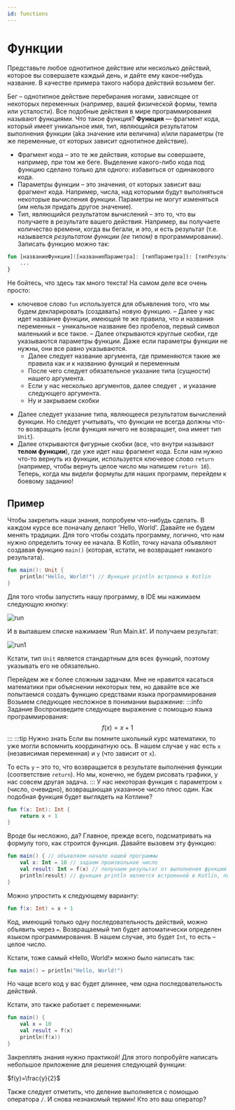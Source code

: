 ```yaml
---
id: functions
---
```

# Функции
Представьте любое однотипное действие или несколько действий, которое вы совершаете каждый день, и дайте ему какое-нибудь название. В качестве примера такого набора действий возьмем бег.

Бег – однотипное действие перебирания ногами, зависящее от некоторых переменных (например, вашей физической формы, темпа или усталости).
Все подобные действия в мире программирования называют функциями.
Что такое функция? **Функция** — фрагмент кода, который имеет уникальное имя, тип, являющийся результатом выполнения функции
(aka значение или величина) и/или параметры (те же переменные, от которых зависит однотипное действие).
* Фрагмент кода – это те же действия, которые вы совершаете, например, при том же беге. Выделение какого-либо кода под функцию сделано только для одного: избавиться от одинакового кода.
* Параметры функции – это значения, от которых зависит ваш фрагмент кода. Например, числа, над которыми будут выполняться некоторые вычисления функции. Параметры не могут изменяться (им нельзя придать другое значение).
* Тип, являющийся результатом вычислений – это то, что вы получаете в результате вашего действия. Например, вы получаете количество времени, когда вы бегали, и это, и есть результат (т.е. называется *результатом функции (ее типом)* в программировании).
  Записать функцию можно так:
```kotlin
fun [названиеФункции]([названиеПараметра]: [типПараметра]): [типРезультата] {
	...
}
```
Не бойтесь, что здесь так много текста! На самом деле все очень просто:
- ключевое слово `fun` используется для объявления того, что мы будем декларировать (создавать) новую функцию.
– Далее у нас идет название функции, имеющей те же правила, что и названия переменных – уникальное название без пробелов, первый символ маленький и все такое.
– Далее открываются круглые скобки, где указываются параметры функции. Даже если параметры функции не нужны, они все равно указываются.
    * Далее следует название аргумента, где применяются такие же правила как и к названию функций и переменным
    * После чего следует обязательное указание типа (сущности) нашего аргумента.
    * Если у нас несколько аргументов, далее следует `,` и указание следующего аргумента.
    * Ну и закрываем скобки
* Далее следует указание типа, являющееся результатом вычислений функции. Но следует учитывать, что функции не всегда должны что-то возвращать (если функция ничего не возвращает, она имеет тип `Unit`).
* Далее открываются фигурные скобки (все, что внутри называют **телом функции**), где уже идет наш фрагмент кода. Если нам нужно что-то вернуть из функции, используется ключевое слово `return` (например, чтобы вернуть целое число мы напишем `return 10`).
  Теперь, когда мы видели формулы для наших программ, перейдем к боевому заданию!
## Пример
Чтобы закрепить наши знания, попробуем что-нибудь сделать.
В каждом курсе все поначалу делают 'Hello, World'. Давайте не будем менять традиции.
Для того чтобы создать программу, логично, что нам нужно определить точку ее начала. В Kotlin, точку начала объявляют создавая функцию `main()` (которая, кстати, не возвращает никакого результата).
```kotlin
fun main(): Unit {
	println("Hello, World!") // Функция println встроена в Kotlin
}
```
Для того чтобы запустить нашу программу, в IDE мы нажимаем следующую кнопку:

![run](images/ide_run_hello_world_1.png)

И в выпавшем списке нажимаем 'Run Main.kt'.
И получаем результат:

![run1](images/ide_run_hello_world_2.png)

Кстати, тип `Unit` является стандартным для всех функций, поэтому указывать его не обязательно.

Перейдем же к более сложным задачам.
Мне не нравится касаться математики при объяснении некоторых тем, но давайте все же попытаемся создать функцию
средствами языка программирования
Возьмем следующее несложное в понимании выражение:
:::info Задание
Воспроизведите следующее выражение с помощью языка программирования:
$$
f(x)=x+1
$$
:::
:::tip Нужно знать
Если вы помните школьный курс математики, то уже могли вспомнить координатную ось.
В нашем случае у нас есть `x` (независимая переменная) и `y` (что зависит от `x`).

То есть `y` – это то, что возвращается в результате выполнения функции (соответствие `return`).
Но мы, конечно, не будем рисовать графики, у нас совсем другая задача.
:::
У нас некоторая функция с параметром `x` (число, очевидно), возвращающая указанное число плюс один.
Как подобная функция будет выглядеть на Котлине?
```kotlin
fun f(x: Int): Int {
	return x + 1
}
```
Вроде бы несложно, да? Главное, прежде всего, подсматривать на формулу того, как строится функция.
Давайте вызовем эту функцию:
```kotlin
fun main() { // объявляем начало нашей программы
	val x: Int = 10 // задаем произвольное число
	val result: Int = f(x) // получаем результат от выполнения функции
	println(result) // функция println является встроенной в Kotlin, пишущей текст в консоль. У нас же есть текст (результат) от выполнения функции в переменной.
}
```
Можно упростить к следующему варианту:
```kotlin
fun f(x: Int) = x + 1
```
Код, имеющий только одну последовательность действий, можно объявить через `=`. Возвращаемый тип будет автоматически определен языком программирования. В нашем случае, это будет `Int`, то есть – целое число.

Кстати, тоже самый «Hello, World!» можно было написать так:
```kotlin
fun main() = println("Hello, World!")
```

Но чаще всего код у вас будет длиннее, чем одна последовательность действий.

Кстати, это также работает с переменными:
```kotlin
fun main() {
	val x = 10
	val result = f(x)
	println(f(x))
}
```
Закреплять знания нужно практикой! Для этого попробуйте написать небольшое приложение для решения следующей функции:

$f(y)=\frac{y}{2}$

Также следует отметить, что деление выполняется с помощью оператора `/`.
И снова незнакомый термин! Кто это ваш оператор?